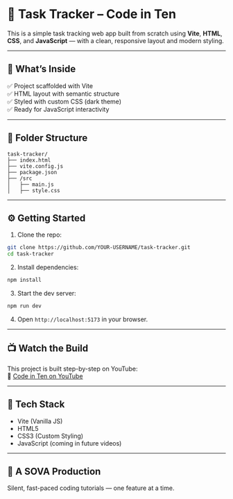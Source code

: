# 📝 Task Tracker – Code in Ten

This is a simple task tracking web app built from scratch using **Vite**, **HTML**, **CSS**, and **JavaScript** — with a clean, responsive layout and modern styling.

---

## 🚀 What’s Inside

✅ Project scaffolded with Vite  
✅ HTML layout with semantic structure  
✅ Styled with custom CSS (dark theme)  
✅ Ready for JavaScript interactivity

---

## 📁 Folder Structure

```
task-tracker/
├── index.html
├── vite.config.js
├── package.json
├── /src
│   ├── main.js
│   ├── style.css
```

---

## ⚙️ Getting Started

1. Clone the repo:

```bash
git clone https://github.com/YOUR-USERNAME/task-tracker.git
cd task-tracker
```

2. Install dependencies:

```bash
npm install
```

3. Start the dev server:

```bash
npm run dev
```

4. Open `http://localhost:5173` in your browser.

---

## 📺 Watch the Build

This project is built step-by-step on YouTube:  
🎥 [Code in Ten on YouTube](https://youtube.com/@CodeInTen)

---

## 🔧 Tech Stack

- Vite (Vanilla JS)
- HTML5
- CSS3 (Custom Styling)
- JavaScript (coming in future videos)

---

## 🎥 A SOVA Production  
Silent, fast-paced coding tutorials — one feature at a time.
